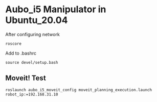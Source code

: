   # Aubo_i5 Manipulator in Ubuntu_20.04

After configuring network
```
roscore
```
Add to .bashrc
```
source devel/setup.bash
```

## Moveit! Test
```
roslaunch aubo_i5_moveit_config moveit_planning_execution.launch robot_ip:=192.168.31.10
```
